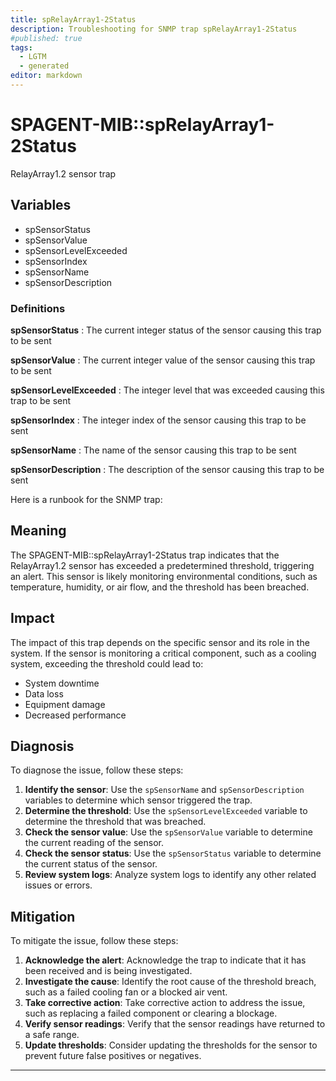 ```yaml
---
title: spRelayArray1-2Status
description: Troubleshooting for SNMP trap spRelayArray1-2Status
#published: true
tags:
  - LGTM
  - generated
editor: markdown
---
```


# SPAGENT-MIB::spRelayArray1-2Status 

RelayArray1.2 sensor trap 


## Variables


  - spSensorStatus
  - spSensorValue
  - spSensorLevelExceeded
  - spSensorIndex
  - spSensorName
  - spSensorDescription 

### Definitions 


**spSensorStatus** 
: The current integer status of the sensor causing this trap to be sent 

**spSensorValue** 
: The current integer value of the sensor causing this trap to be sent 

**spSensorLevelExceeded** 
: The integer level that was exceeded causing this trap to be sent 

**spSensorIndex** 
: The integer index of the sensor causing this trap to be sent 

**spSensorName** 
: The name of the sensor causing this trap to be sent 

**spSensorDescription** 
: The description of the sensor causing this trap to be sent 


Here is a runbook for the SNMP trap:

## Meaning

The SPAGENT-MIB::spRelayArray1-2Status trap indicates that the RelayArray1.2 sensor has exceeded a predetermined threshold, triggering an alert. This sensor is likely monitoring environmental conditions, such as temperature, humidity, or air flow, and the threshold has been breached.

## Impact

The impact of this trap depends on the specific sensor and its role in the system. If the sensor is monitoring a critical component, such as a cooling system, exceeding the threshold could lead to:

* System downtime
* Data loss
* Equipment damage
* Decreased performance

## Diagnosis

To diagnose the issue, follow these steps:

1. **Identify the sensor**: Use the `spSensorName` and `spSensorDescription` variables to determine which sensor triggered the trap.
2. **Determine the threshold**: Use the `spSensorLevelExceeded` variable to determine the threshold that was breached.
3. **Check the sensor value**: Use the `spSensorValue` variable to determine the current reading of the sensor.
4. **Check the sensor status**: Use the `spSensorStatus` variable to determine the current status of the sensor.
5. **Review system logs**: Analyze system logs to identify any other related issues or errors.

## Mitigation

To mitigate the issue, follow these steps:

1. **Acknowledge the alert**: Acknowledge the trap to indicate that it has been received and is being investigated.
2. **Investigate the cause**: Identify the root cause of the threshold breach, such as a failed cooling fan or a blocked air vent.
3. **Take corrective action**: Take corrective action to address the issue, such as replacing a failed component or clearing a blockage.
4. **Verify sensor readings**: Verify that the sensor readings have returned to a safe range.
5. **Update thresholds**: Consider updating the thresholds for the sensor to prevent future false positives or negatives.
---




